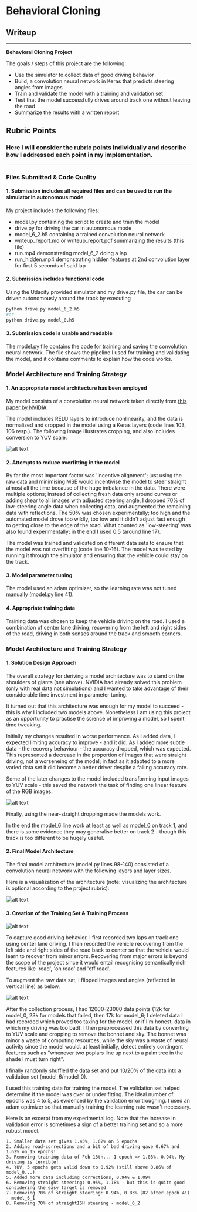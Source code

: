 
# **Behavioral Cloning** 

## Writeup 
---

**Behavioral Cloning Project**

The goals / steps of this project are the following:
* Use the simulator to collect data of good driving behavior
* Build, a convolution neural network in Keras that predicts steering angles from images
* Train and validate the model with a training and validation set
* Test that the model successfully drives around track one without leaving the road
* Summarize the results with a written report


[//]: # (Image References)

[image1]: ./examples/model_summary.jpg "Model Visualization"
[image2]: ./examples/raw_image.jpg
[image3]: ./examples/YUV_image.jpg
[image4]: ./examples/crop_yuv_image.jpg
[image5]: ./examples/reflection_image.jpg

## Rubric Points
### Here I will consider the [rubric points](https://review.udacity.com/#!/rubrics/432/view) individually and describe how I addressed each point in my implementation.  

---
### Files Submitted & Code Quality

#### 1. Submission includes all required files and can be used to run the simulator in autonomous mode

My project includes the following files:
* model.py containing the script to create and train the model
* drive.py for driving the car in autonomous mode
* model_6_2.h5 containing a trained convolution neural network 
* writeup_report.md or writeup_report.pdf summarizing the results (this file)
* run.mp4 demonstrating model_6_2 doing a lap
* run_hidden.mp4 demonstrating hidden features at 2nd convolution layer for first 5 seconds of said lap

#### 2. Submission includes functional code
Using the Udacity provided simulator and my drive.py file, the car can be driven autonomously around the track by executing 
```sh
python drive.py model_6_2.h5
#or
python drive.py model_0.h5
```

#### 3. Submission code is usable and readable

The model.py file contains the code for training and saving the convolution neural network. The file shows the pipeline I used for training and validating the model, and it contains comments to explain how the code works.

### Model Architecture and Training Strategy

#### 1. An appropriate model architecture has been employed

My model consists of a convolution neural network taken directly from [this paper by NVIDIA].

[this paper by NVIDIA]: https://arxiv.org/pdf/1604.07316.pdf

The model includes RELU layers to introduce nonlinearity, and the data is normalized and cropped in the model using a Keras layers (code lines 103, 106 resp.). The following image illustrates cropping, and also includes conversion to YUV scale.

![alt text][image4]

#### 2. Attempts to reduce overfitting in the model

By far the most important factor was 'incentive alignment'; just using the raw data and minimising MSE would incentivise the model to steer straight almost all the time because of the huge imbalance in the data. There were multiple options; instead of collecting fresh data only around curves or adding shear to all images with adjusted steering angle, I dropped 70% of low-steering angle data when collecting data, and augmented the remaining data with reflections. The 50% was chosen experimentally; too high and the automated model drove too wildly, too low and it didn't adjust fast enough to getting close to the edge of the road. What counted as 'low-steering' was also found experimentally; in the end I used 0.5 (around line 17).

The model was trained and validated on different data sets to ensure that the model was not overfitting (code line 10-16). The model was tested by running it through the simulator and ensuring that the vehicle could stay on the track.

#### 3. Model parameter tuning

The model used an adam optimizer, so the learning rate was not tuned manually (model.py line 41).

#### 4. Appropriate training data

Training data was chosen to keep the vehicle driving on the road. I used a combination of center lane driving, recovering from the left and right sides of the road, driving in both senses around the track and smooth corners.


### Model Architecture and Training Strategy

#### 1. Solution Design Approach

The overall strategy for deriving a model architecture was to stand on the shoulders of giants (see above). NVIDIA had already solved this problem (only with real data not simulations) and I wanted to take advantage of their considerable time investment in parameter tuning.

It turned out that this architecture was enough for my model to succeed - this is why I included two models above. Nonetheless I am using this project as an opportunity to practise the science of improving a model, so I spent time tweaking.

Initially my changes resulted in worse performance. As I added data, I expected limiting accuracy to improve - and it did. As I added more subtle data - the recovery behaviour - the accuracy dropped, which was expected. This represented a decrease in the proportion of images that were straight driving, not a worseneing of the model; in fact as it adapted to a more varied data set it did become a better driver despite a falling accuracy rate.

Some of the later changes to the model included transforming input images to YUV scale - this saved the network the task of finding one linear feature of the RGB images.

![alt text][image3]

Finally, using the near-straight dropping made the models work.

In the end the model_6 line work at least as well as model_0 on track 1, and there is some evidence they may generalise better on track 2 - though this track is too different to be hugely useful.

#### 2. Final Model Architecture

The final model architecture (model.py lines 98-140) consisted of a convolution neural network with the following layers and layer sizes.

Here is a visualization of the architecture (note: visualizing the architecture is optional according to the project rubric):

![alt text][image1]

#### 3. Creation of the Training Set & Training Process

![alt text][image2]

To capture good driving behavior, I first recorded two laps on track one using center lane driving. I then recorded the vehicle recovering from the left side and right sides of the road back to center so that the vehicle would learn to recover from minor errors. Recovering from major errors is beyond the scope of the project since it would entail recognising semantically rich features like 'road', 'on road' and 'off road'. 

To augment the raw data sat, I flipped images and angles (reflected in vertical line) as below.

![alt text][image5]

After the collection process, I had 12000-23000 data points (12k for model_0, 23k for models that failed, then 17k for model_6; I deleted data I had recorded which proved too taxing for the model, or if I'm honest, data in which my driving was too bad). I then preprocessed this data by converting to YUV scale and cropping to remove the bonnet and sky. The bonnet was minor a waste of computing resources, while the sky was a waste of neural activity since the model would. at least initially, detect entirely contingent features such as "whenever two poplars line up next to a palm tree in the shade I must turn right". 

I finally randomly shuffled the data set and put 10/20% of the data into a validation set (model_6/model_0). 

I used this training data for training the model. The validation set helped determine if the model was over or under fitting. The ideal number of epochs was 4 to 5, as evidenced by the validation error troughing. I used an adam optimizer so that manually training the learning rate wasn't necessary.

Here is an excerpt from my experimental log. Note that the increase in validation error is sometimes a sign of a better training set and so a more robust model.

    1. Smaller data set gives 1.45%, 1.62% on 5 epochs
    2. Adding road-corrections and a bit of bad driving gave 0.67% and 1.62% on 15 epochs!
    3. Removing training data of Feb 13th... 1 epoch => 1.08%, 0.94%. My driving is terrible!
    4. YUV, 5 epochs gets valid down to 0.92% (still above 0.86% of model_0...)
    5. Added more data including corrections, 0.94% & 1.09%
    6. Removing straight steering: 0.95%, 1.18% - but this is quite good considering the easy target is removed
    7. Removing 70% of straight steering: 0.94%, 0.83% (82 after epoch 4!) - model_6_1
    8. Removing 70% of straightISH steering - model_6_2



```python

```
